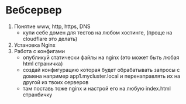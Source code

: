 # Вебсервер
1. Понятие www, http, https, DNS 
   - купи себе домен для тестов на любом хостинге, (проще на cloudflare это делать)
2. Установка Nginx 
3. Работа с конфигами 
   - опубликуй статически файлы на nginx (это может быть любая html страничка)
   - создай конфигурацию которая будет обрабатывать запросы с домена например app1.mycluster.local и перенаправлять их на другой из твоих серверов 
   - там поставь тоже nginx и настрой его на любую index.html странбичку